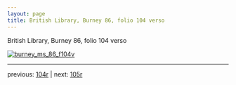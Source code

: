 ```yaml
---
layout: page
title: British Library, Burney 86, folio 104 verso
---
```


British Library, Burney 86, folio 104 verso

[![burney_ms_86_f104v](http://www.homermultitext.org/iipsrv?IIIF=/project/homer/pyramidal/deepzoom/bl/burney86imgs/v1/burney_ms_86_f104v.tif/full/800,/0/default.jpg)](http://www.homermultitext.org/ict2/?urn=urn:cite2:bl:burney86imgs.v1:burney_ms_86_f104v) 

---

previous:  [104r](../104r/) | next: [105r](../105r/)